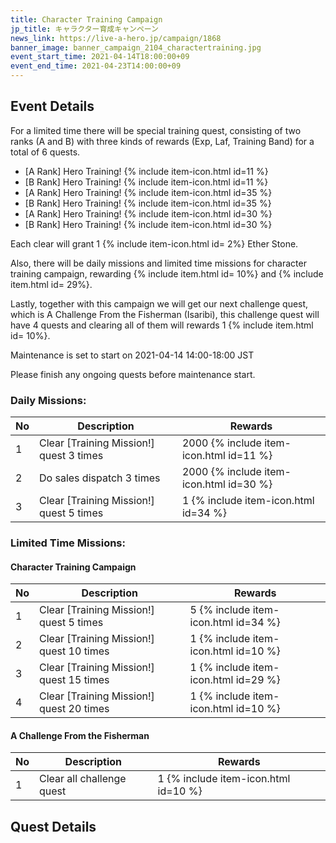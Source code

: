 ```yaml
---
title: Character Training Campaign
jp_title: キャラクター育成キャンペーン
news_link: https://live-a-hero.jp/campaign/1868
banner_image: banner_campaign_2104_charactertraining.jpg 
event_start_time: 2021-04-14T18:00:00+09
event_end_time: 2021-04-23T14:00:00+09
---
```


## Event Details

For a limited time there will be special training quest, consisting of two ranks (A and B) with three kinds of rewards (Exp, Laf, Training Band) for a total of 6 quests.

- \[A Rank\] Hero Training! {% include item-icon.html id=11 %}     
- \[B Rank\] Hero Training! {% include item-icon.html id=11 %}     
- \[A Rank\] Hero Training! {% include item-icon.html id=35 %}      
- \[B Rank\] Hero Training! {% include item-icon.html id=35 %}     
- \[A Rank\] Hero Training! {% include item-icon.html id=30 %} 
- \[B Rank\] Hero Training! {% include item-icon.html id=30 %} 

Each clear will grant 1 {% include item-icon.html id= 2%} Ether Stone.

Also, there will be daily missions and limited time missions for character training campaign, rewarding {% include item.html id= 10%} and {% include item.html id= 29%}.

Lastly, together with this campaign we will get our next challenge quest, which is A Challenge From the Fisherman (Isaribi), this challenge quest will have 4 quests and clearing all of them will rewards 1 {% include item.html id= 10%}.

Maintenance is set to start on 2021-04-14 14:00-18:00 JST

Please finish any ongoing quests before maintenance start.

### Daily Missions: 

| No | Description | Rewards |
|----|-----------------------------------------------------------|----------------|
| 1  | Clear \[Training Mission!\] quest 3 times | 2000 {% include item-icon.html id=11 %} |
| 2  | Do sales dispatch 3 times | 2000 {% include item-icon.html id=30 %} |
| 3  | Clear \[Training Mission!\] quest 5 times  | 1 {% include item-icon.html id=34 %} |

### Limited Time Missions: 

#### Character Training Campaign

| No | Description | Rewards |
|----|-----------------------------------------------------------|----------------|
| 1  | Clear \[Training Mission!\] quest 5 times | 5 {% include item-icon.html id=34 %} |
| 2  | Clear \[Training Mission!\] quest 10 times  | 1 {% include item-icon.html id=10 %} |
| 3  | Clear \[Training Mission!\] quest 15 times  | 1 {% include item-icon.html id=29 %} |
| 4  | Clear \[Training Mission!\] quest 20 times  | 1 {% include item-icon.html id=10 %} |

#### A Challenge From the Fisherman

| No | Description | Rewards |
|----|-----------------------------------------------------------|----------------|
| 1  | Clear all challenge quest | 1 {% include item-icon.html id=10 %} |

## Quest Details
